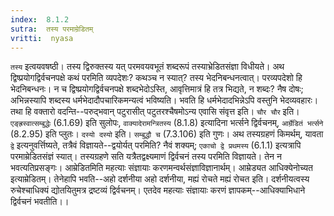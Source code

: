 ```yaml
---
index:  8.1.2
sutra:  तस्य परमाम्रेडितम्
vritti:  nyasa
---
```


`तस्य` इत्वयवषष्ठी। तस्य द्विरुक्तस्य यत् परमवयवभूतं शब्दरूपं तस्याभ्रेडितसंज्ञा विधीयते। अथ द्विष्प्रयोगद्विर्वचनपक्षे कथं परमिति व्यपदेशः? कथञ्च न स्यात्? तस्य भेदनिबन्धनत्वात्। परव्यपदेशो हि भेदनिबन्धनः। न च द्विष्प्रयोगद्विर्वचनपक्षे शब्दभेदोऽस्ति, आवृत्तिमात्रं हि तत्र भिद्यते, न शब्दः? नैष दोषः; अभिन्नस्यापि शब्दस्य धर्मभेदादौपचारिकमन्यत्वं भविष्यति। भवति हि धर्मभेदादभिन्नेऽपि वस्तुनि भेदव्यवहारः। तथा हि वक्तारो वदन्ति--परुद्भवान् पटुरासीत् पटुतरश्चैषमोऽन्य एवासि संवृत्त इति। `चौर चौर` इति। `एङ्ह्रस्वात्सम्बुद्धेः` (6.1.69) इति सुलोपः, `वाक्यादेरामन्त्रितस्य` (8.1.8) इत्यादिना भर्त्सने द्विर्वचनम्, `आर्म्रेडितं भर्त्सने` (8.2.95) इति प्लुतः। `दस्यो दस्यो` इति। `सम्बुद्धौ च` (7.3.106) इति गुणः।
अथ तस्यग्रहणं किमर्थम्, यावता `द्वे` इत्यनुवर्त्तिष्यते, तत्रैवं विज्ञायते--द्वयोर्यत् परमिति? नैवं शक्यम्; `एकाचो द्वे प्रथमस्य` (6.1.1) इत्यत्रापि परमाम्रेडितसंज्ञं स्यात्। तस्यग्रहणे सति यत्रैतद्वक्ष्यमाणं द्विर्वचनं तस्य परमिति विज्ञायते। तेन न भवत्यतिप्रसङ्गः।
आम्रेडितमिति महत्याः संज्ञायाः करणमन्वर्थसंज्ञाविज्ञानार्थम्। आम्रेड्यत आधिक्येनोच्यत इत्याम्रेडितम्। तेनेहापि भवति--अहो दर्शनीया अहो दर्शनीया, मह्यं रोचते मह्यं रोचत इति। दर्शनीयत्वस्य रुचेश्चाधिक्यं द्योतयितुमत्र द्रष्टव्यं द्विर्वचनम्। एतदेव महत्याः संज्ञायाः करणं ज्ञापकम्--आधिक्याभिधाने द्विर्वचनं भवतीति।।

